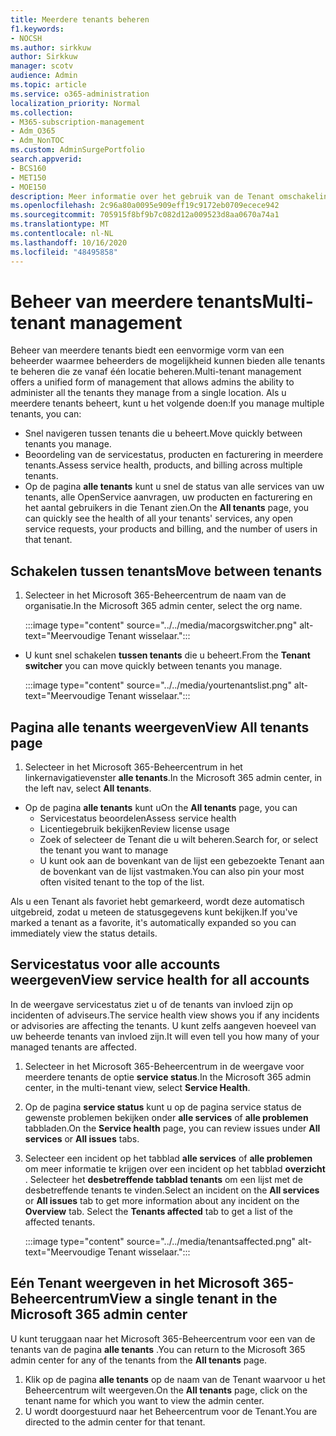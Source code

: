 ```yaml
---
title: Meerdere tenants beheren
f1.keywords:
- NOCSH
ms.author: sirkkuw
author: Sirkkuw
manager: scotv
audience: Admin
ms.topic: article
ms.service: o365-administration
localization_priority: Normal
ms.collection:
- M365-subscription-management
- Adm_O365
- Adm_NonTOC
ms.custom: AdminSurgePortfolio
search.appverid:
- BCS160
- MET150
- MOE150
description: Meer informatie over het gebruik van de Tenant omschakeling en over de weergaven voor meerdere tenants.
ms.openlocfilehash: 2c96a80a0095e909eff19c9172eb0709ecece942
ms.sourcegitcommit: 705915f8bf9b7c082d12a009523d8aa0670a74a1
ms.translationtype: MT
ms.contentlocale: nl-NL
ms.lasthandoff: 10/16/2020
ms.locfileid: "48495858"
---
```

# <a name="multi-tenant-management"></a><span data-ttu-id="0afc8-103">Beheer van meerdere tenants</span><span class="sxs-lookup"><span data-stu-id="0afc8-103">Multi-tenant management</span></span>

<span data-ttu-id="0afc8-104">Beheer van meerdere tenants biedt een eenvormige vorm van een beheerder waarmee beheerders de mogelijkheid kunnen bieden alle tenants te beheren die ze vanaf één locatie beheren.</span><span class="sxs-lookup"><span data-stu-id="0afc8-104">Multi-tenant management offers a unified form of management that allows admins the ability to administer all the tenants they manage from a single location.</span></span> <span data-ttu-id="0afc8-105">Als u meerdere tenants beheert, kunt u het volgende doen:</span><span class="sxs-lookup"><span data-stu-id="0afc8-105">If you manage multiple tenants, you can:</span></span>

- <span data-ttu-id="0afc8-106">Snel navigeren tussen tenants die u beheert.</span><span class="sxs-lookup"><span data-stu-id="0afc8-106">Move quickly between tenants you manage.</span></span>
- <span data-ttu-id="0afc8-107">Beoordeling van de servicestatus, producten en facturering in meerdere tenants.</span><span class="sxs-lookup"><span data-stu-id="0afc8-107">Assess service health, products, and billing across multiple tenants.</span></span>
- <span data-ttu-id="0afc8-108">Op de pagina **alle tenants** kunt u snel de status van alle services van uw tenants, alle OpenService aanvragen, uw producten en facturering en het aantal gebruikers in die Tenant zien.</span><span class="sxs-lookup"><span data-stu-id="0afc8-108">On the **All tenants** page, you can quickly see the health of all your tenants' services, any open service requests, your products and billing, and the number of users in that tenant.</span></span>


## <a name="move-between-tenants"></a><span data-ttu-id="0afc8-109">Schakelen tussen tenants</span><span class="sxs-lookup"><span data-stu-id="0afc8-109">Move between tenants</span></span>

1. <span data-ttu-id="0afc8-110">Selecteer in het Microsoft 365-Beheercentrum de naam van de organisatie.</span><span class="sxs-lookup"><span data-stu-id="0afc8-110">In the Microsoft 365 admin center, select the org name.</span></span>

    :::image type="content" source="../../media/macorgswitcher.png" alt-text="Meervoudige Tenant wisselaar.":::

- <span data-ttu-id="0afc8-112">U kunt snel schakelen **tussen tenants** die u beheert.</span><span class="sxs-lookup"><span data-stu-id="0afc8-112">From the **Tenant switcher** you can move quickly between tenants you manage.</span></span>

    :::image type="content" source="../../media/yourtenantslist.png" alt-text="Meervoudige Tenant wisselaar.":::

## <a name="view-all-tenants-page"></a><span data-ttu-id="0afc8-114">Pagina alle tenants weergeven</span><span class="sxs-lookup"><span data-stu-id="0afc8-114">View All tenants page</span></span>

1. <span data-ttu-id="0afc8-115">Selecteer in het Microsoft 365-Beheercentrum in het linkernavigatievenster **alle tenants**.</span><span class="sxs-lookup"><span data-stu-id="0afc8-115">In the Microsoft 365 admin center, in the left nav, select **All tenants**.</span></span>
- <span data-ttu-id="0afc8-116">Op de pagina **alle tenants** kunt u</span><span class="sxs-lookup"><span data-stu-id="0afc8-116">On the **All tenants** page, you can</span></span>
  - <span data-ttu-id="0afc8-117">Servicestatus beoordelen</span><span class="sxs-lookup"><span data-stu-id="0afc8-117">Assess service health</span></span>
  - <span data-ttu-id="0afc8-118">Licentiegebruik bekijken</span><span class="sxs-lookup"><span data-stu-id="0afc8-118">Review license usage</span></span>
  - <span data-ttu-id="0afc8-119">Zoek of selecteer de Tenant die u wilt beheren.</span><span class="sxs-lookup"><span data-stu-id="0afc8-119">Search for, or select the tenant you want to manage</span></span>
  - <span data-ttu-id="0afc8-120">U kunt ook aan de bovenkant van de lijst een gebezoekte Tenant aan de bovenkant van de lijst vastmaken.</span><span class="sxs-lookup"><span data-stu-id="0afc8-120">You can also pin your most often visited tenant to the top of the list.</span></span>


<span data-ttu-id="0afc8-121">Als u een Tenant als favoriet hebt gemarkeerd, wordt deze automatisch uitgebreid, zodat u meteen de statusgegevens kunt bekijken.</span><span class="sxs-lookup"><span data-stu-id="0afc8-121">If you've marked a tenant as a favorite, it's automatically expanded so you can immediately view the status details.</span></span>

## <a name="view-service-health-for-all-accounts"></a><span data-ttu-id="0afc8-122">Servicestatus voor alle accounts weergeven</span><span class="sxs-lookup"><span data-stu-id="0afc8-122">View service health for all accounts</span></span>

<span data-ttu-id="0afc8-123">In de weergave servicestatus ziet u of de tenants van invloed zijn op incidenten of adviseurs.</span><span class="sxs-lookup"><span data-stu-id="0afc8-123">The service health view shows you if any incidents or advisories are affecting the tenants.</span></span> <span data-ttu-id="0afc8-124">U kunt zelfs aangeven hoeveel van uw beheerde tenants van invloed zijn.</span><span class="sxs-lookup"><span data-stu-id="0afc8-124">It will even tell you how many of your managed tenants are affected.</span></span>

1. <span data-ttu-id="0afc8-125">Selecteer in het Microsoft 365-Beheercentrum in de weergave voor meerdere tenants de optie **service status**.</span><span class="sxs-lookup"><span data-stu-id="0afc8-125">In the Microsoft 365 admin center, in the multi-tenant view, select **Service Health**.</span></span>
2. <span data-ttu-id="0afc8-126">Op de pagina **service status** kunt u op de pagina service status de gewenste problemen bekijken onder **alle services** of **alle problemen** tabbladen.</span><span class="sxs-lookup"><span data-stu-id="0afc8-126">On the **Service health** page, you can review issues under **All services** or **All issues** tabs.</span></span>
3. <span data-ttu-id="0afc8-127">Selecteer een incident op het tabblad **alle services** of **alle problemen** om meer informatie te krijgen over een incident op het tabblad **overzicht** . Selecteer het **desbetreffende tabblad tenants** om een lijst met de desbetreffende tenants te vinden.</span><span class="sxs-lookup"><span data-stu-id="0afc8-127">Select an incident on the **All services** or **All issues** tab to get more information about any incident on the **Overview** tab. Select the **Tenants affected** tab to get a list of the affected tenants.</span></span>

    :::image type="content" source="../../media/tenantsaffected.png" alt-text="Meervoudige Tenant wisselaar.":::

## <a name="view-a-single-tenant-in-the-microsoft-365-admin-center"></a><span data-ttu-id="0afc8-129">Eén Tenant weergeven in het Microsoft 365-Beheercentrum</span><span class="sxs-lookup"><span data-stu-id="0afc8-129">View a single tenant in the Microsoft 365 admin center</span></span>

<span data-ttu-id="0afc8-130">U kunt teruggaan naar het Microsoft 365-Beheercentrum voor een van de tenants van de pagina **alle tenants** .</span><span class="sxs-lookup"><span data-stu-id="0afc8-130">You can return to the Microsoft 365 admin center for any of the tenants from the **All tenants** page.</span></span>

1. <span data-ttu-id="0afc8-131">Klik op de pagina **alle tenants** op de naam van de Tenant waarvoor u het Beheercentrum wilt weergeven.</span><span class="sxs-lookup"><span data-stu-id="0afc8-131">On the **All tenants** page, click on the tenant name for which you want to view the admin center.</span></span>
2. <span data-ttu-id="0afc8-132">U wordt doorgestuurd naar het Beheercentrum voor de Tenant.</span><span class="sxs-lookup"><span data-stu-id="0afc8-132">You are directed to the admin center for that tenant.</span></span>